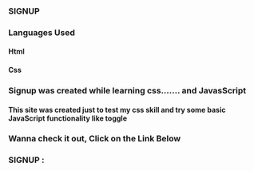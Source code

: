 ### SIGNUP
### Languages Used
#### Html
#### Css

### Signup was created while learning css....... and JavasScript 
#### This site was created just to test my css skill and try some basic JavaScript functionality like toggle

### Wanna check it out, Click on the Link Below
### SIGNUP : 
